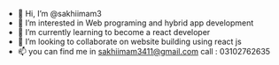 - 👋 Hi, I’m @sakhiimam3
- 👀 I’m interested in Web programing and  hybrid app  development
- 🌱 I’m currently learning to become a react developer
- 💞️ I’m looking to collaborate on website building using react js 
- 📫 you can find me in sakhiimam3411@gmail.com 
  call : 03102762635

<!---
sakhiimam3/sakhiimam3 is a ✨ special ✨ repository because its `README.md` (this file) appears on your GitHub profile.
You can click the Preview link to take a look at your changes.
--->
